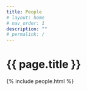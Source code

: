 ```yaml
---
title: People
# layout: home
# nav_order: 1
description: ""
# permalink: /
---
```


# {{ page.title }}

{% include people.html %}